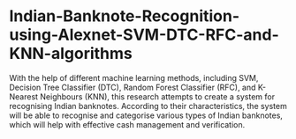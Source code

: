 # Indian-Banknote-Recognition-using-Alexnet-SVM-DTC-RFC-and-KNN-algorithms

With the help of different machine learning methods, including SVM, Decision Tree Classifier (DTC), Random Forest Classifier (RFC), and K-Nearest Neighbours (KNN), this research attempts to create a system for recognising Indian banknotes. According to their characteristics, the system will be able to recognise and categorise various types of Indian banknotes, which will help with effective cash management and verification.
